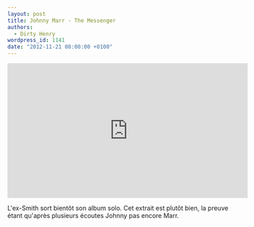```yaml
---
layout: post
title: Johnny Marr - The Messenger
authors:
  - Dirty Henry
wordpress_id: 1141
date: "2012-11-21 08:00:00 +0100"
---
```


<iframe width="540" height="304" src="http://www.youtube.com/embed/d2W8aVDxeBY" frameborder="0" allowfullscreen></iframe>

L'ex-Smith sort bientôt son album solo. Cet extrait est plutôt bien, la preuve
étant qu'après plusieurs écoutes Johnny pas encore Marr.
